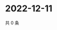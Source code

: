 # 2022-12-11

共 0 条

<!-- BEGIN WEIBO -->
<!-- 最后更新时间 Sun Dec 11 2022 11:20:03 GMT+0800 (China Standard Time) -->

<!-- END WEIBO -->
